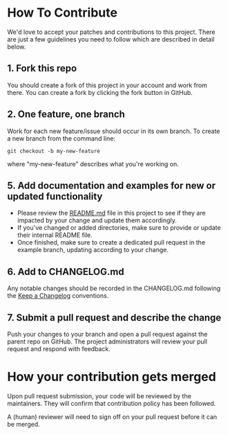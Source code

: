 # How To Contribute

We'd love to accept your patches and contributions to this project. There are just a few guidelines you need to follow which are described in detail below.

## 1. Fork this repo

You should create a fork of this project in your account and work from there. You can create a fork by clicking the fork button in GitHub.

## 2. One feature, one branch

Work for each new feature/issue should occur in its own branch. To create a new branch from the command line:
```shell
git checkout -b my-new-feature
```
where "my-new-feature" describes what you're working on.

## 5. Add documentation and examples for new or updated functionality

- Please review the [README.md](README.md) file in this project to see if they are impacted by your change and update them accordingly.
- If you've changed or added directories, make sure to provide or update their internal README file.
- Once finished, make sure to create a dedicated pull request in the example branch, updating according to your change.

## 6. Add to CHANGELOG.md

Any notable changes should be recorded in the CHANGELOG.md following the [Keep a Changelog](https://keepachangelog.com/en/1.0.0/) conventions.

## 7. Submit a pull request and describe the change

Push your changes to your branch and open a pull request against the parent repo on GitHub. The project administrators will review your pull request and respond with feedback.

# How your contribution gets merged

Upon pull request submission, your code will be reviewed by the maintainers. They will confirm that contribution policy has been followed.

A (human) reviewer will need to sign off on your pull request before it can be merged.
